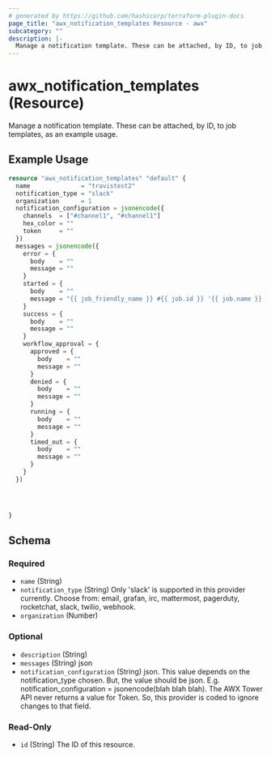 ```yaml
---
# generated by https://github.com/hashicorp/terraform-plugin-docs
page_title: "awx_notification_templates Resource - awx"
subcategory: ""
description: |-
  Manage a notification template. These can be attached, by ID, to job templates, as an example usage.
---
```


# awx_notification_templates (Resource)

Manage a notification template. These can be attached, by ID, to job templates, as an example usage.

## Example Usage

```terraform
resource "awx_notification_templates" "default" {
  name              = "travistest2"
  notification_type = "slack"
  organization      = 1
  notification_configuration = jsonencode({
    channels  = ["#channel1", "#channel1"]
    hex_color = ""
    token     = ""
  })
  messages = jsonencode({
    error = {
      body    = ""
      message = ""
    }
    started = {
      body    = ""
      message = "{{ job_friendly_name }} #{{ job.id }} '{{ job.name }}' {{ job.status }}: {{ url }} Custom Message"
    }
    success = {
      body    = ""
      message = ""
    }
    workflow_approval = {
      approved = {
        body    = ""
        message = ""
      }
      denied = {
        body    = ""
        message = ""
      }
      running = {
        body    = ""
        message = ""
      }
      timed_out = {
        body    = ""
        message = ""
      }
    }
  })




}
```

<!-- schema generated by tfplugindocs -->
## Schema

### Required

- `name` (String)
- `notification_type` (String) Only 'slack' is supported in this provider currently. Choose from: email, grafan, irc, mattermost, pagerduty, rocketchat, slack, twilio, webhook.
- `organization` (Number)

### Optional

- `description` (String)
- `messages` (String) json
- `notification_configuration` (String) json. This value depends on the notification_type chosen. But, the value should be json. E.g. notification_configuration = jsonencode(blah blah blah). The AWX Tower API never returns a value for Token. So, this provider is coded to ignore changes to that field.

### Read-Only

- `id` (String) The ID of this resource.
